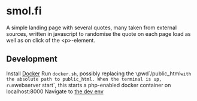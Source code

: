 # smol.fi
A simple landing page with several quotes, many taken from external sources, written in javascript to randomise the quote on each page load as well as on click of the \<p\>-element.

## Development
Install [Docker](https://docs.docker.com/install/)
Run `docker.sh`, possibly replacing the `\`pwd\`/public_html` with the absolute path to public_html.
When the terminal is up, run `webserver start`, this starts a php-enabled docker container on localhost:8000
Navigate to [the dev env](http://localhost:8000)
